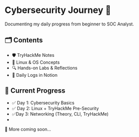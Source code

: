 # Cybersecurity Journey 🚀

Documenting my daily progress from beginner to SOC Analyst.

## 🗂️ Contents
- 🛡️ TryHackMe Notes
- 🐧 Linux & OS Concepts
- 🔍 Hands-on Labs & Reflections
- 🧠 Daily Logs in Notion

## 📆 Current Progress
- ✅ Day 1: Cybersecurity Basics
- ✅ Day 2: Linux + TryHackMe Pre-Security
- ✅Day 3: Networking (Theory, CLI, TryHackMe)
- 
🔵 More coming soon...
